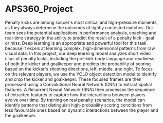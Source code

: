 # APS360_Project
Penalty kicks are among soccer's most critical and high-pressure moments, as they always determine the outcomes of tightly contested matches. Our team sees the potential applications in performance analysis, coaching and real-time strategy in the ability to predict the result of a penalty kick - goal or miss. Deep learning is an appropriate and powerful tool for this task because it excels at learning complex, high-dimensional patterns from raw visual data. In this project, our deep learning model analyzes short video clips of penalty kicks, including the pre-kick body language and readiness of both the kicker and goalkeeper and predicts the probability of scoring based on the kicker's shooting directions, left, middle, and right. To focus on the relevant players, we use the YOLO object detection model to identify and crop the kicker and goalkeeper. These focused frames are then processed using a Convolutional Neural Network (CNN) to extract spatial features. A Recurrent Neural Network (RNN) then processes the sequence of extracted features to capture how the interactions between players evolve over time. By training on real penalty scenarios, the model can identify patterns that distinguish high-probability scoring conditions from less favourable ones based on dynamic interactions between the player and the goalkeeper. 
